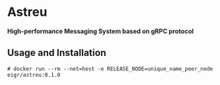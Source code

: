 # Astreu

**High-performance Messaging System based on gRPC protocol**

## Usage and Installation

```
# docker run --rm --net=host -e RELEASE_NODE=unique_name_peer_node eigr/astreu:0.1.0
```

